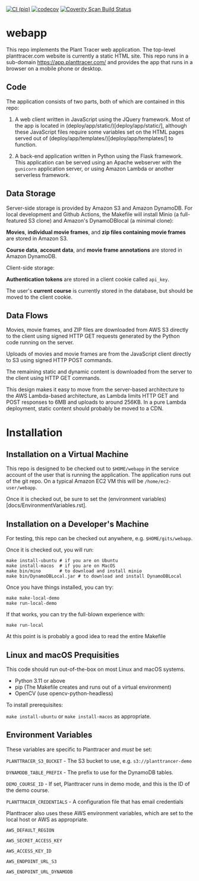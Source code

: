 [![CI (pip)](https://github.com/Plant-Tracer/webapp/actions/workflows/continuous-integration-pip.yml/badge.svg)](https://github.com/Plant-Tracer/webapp/actions/workflows/continuous-integration-pip.yml)
[![codecov](https://codecov.io/gh/Plant-Tracer/webapp/graph/badge.svg?token=YRMITDBBJ1)](https://codecov.io/gh/Plant-Tracer/webapp)
<a href="https://scan.coverity.com/projects/plant-tracer-webapp">
  <img alt="Coverity Scan Build Status"
       src="https://scan.coverity.com/projects/29728/badge.svg"/>
</a>
# webapp
This repo implements the Plant Tracer web application.  The top-level planttracer.com website is currently a static HTML site. This repo runs in a sub-domain https://app.planttracer.com/ and provides the app that runs in a browser on a mobile phone or desktop.

Code
----

The application consists of two parts, both of which are contained in this repo:

1. A web client written in JavaScript using the JQuery framework. Most of the app is located in (deploy/app/static/)[deploy/app/static/], although these JavaScript files require some variables set on the HTML pages served out of (deploy/app/templates/)[deploy/app/templates/] to function.

2. A back-end application written in Python using the Flask framework. This application can be served using an Apache webserver with the `gunicorn` application server, or using Amazon Lambda or another serverless framework.

Data Storage
------------
Server-side storage is provided by Amazon S3 and Amazon DynamoDB. For local development and Github Actions, the Makefile will install Minio (a full-featured S3 clone) and Amazon's DynamoDBlocal (a minimal clone):

**Movies**, **individual movie frames**, and **zip files containing movie frames** are stored in Amazon S3.

**Course data**, **account data**, and **movie frame annotations** are stored in Amazon DynamoDB.

Client-side storage:

**Authentication tokens** are stored in a client cookie called `api_key`.

The user's **current course** is currently stored in the database, but should be moved to the client cookie.

Data Flows
----------

Movies, movie frames, and ZIP files are downloaded from AWS S3 directly to the client using signed HTTP GET requests generated by the Python code running on the server.

Uploads of movies and movie frames are from the JavaScript client directly to S3 using signed HTTP POST commands.

The remaining static and dynamic content is downloaded from the server to the client using HTTP GET commands.

This design makes it easy to move from the server-based architecture to the AWS Lambda-based architecture, as Lambda limits HTTP GET and POST responses to 6MB and uploads to around 256KB. In a pure Lambda deployment, static content should probably be moved to a CDN.

Installation
============

Installation on a Virtual Machine
---------------------------------
This repo is designed to be checked out to `$HOME/webapp` in the service account of the user that is running the application. The application runs out of the git repo. On a typical Amazon EC2 VM this will be `/home/ec2-user/webapp`.

Once it is checked out, be sure to set the (environment variables)[docs/EnvironmentVariables.rst].

Installation on a Developer's Machine
-------------------------------------
For testing, this repo can be checked out anywhere, e.g. `$HOME/gits/webapp`.

Once it is checked out, you will run:

```
make install-ubuntu # if you are on Ubuntu
make install-macos  # if you are on MacOS
make bin/mino       # to download and install minio
make bin/DynamoDBLocal.jar # to download and install DynamoDBLocal
```

Once you have things installed, you can try:

```
make make-local-demo
make run-local-demo
```

If that works, you can try the full-blown experience with:
```
make run-local
```

At this point is is probably a good idea to read the entire Makefile

Linux and macOS Prequisities
----------------------------
This code should run out-of-the-box on most Linux and macOS systems.

- Python 3.11 or above
- pip (The Makefile creates and runs out of a virtual environment)
- OpenCV (use opencv-python-headless)

To install prerequisites:

`make install-ubuntu` or `make install-macos` as appropriate.


Environment Variables
---------------------
These variables are specific to Planttracer and _must_ be set:

`PLANTTRACER_S3_BUCKET` - The S3 bucket to use, e.g. `s3://planttrancer-demo`

`DYNAMODB_TABLE_PREFIX` - The prefix to use for the DynamoDB tables.

`DEMO_COURSE_ID` - If set, Planttracer runs in demo mode, and this is the ID of the demo course.

`PLANTTRACER_CREDENTIALS` - A configuration file that has email credentials

Planttracer also uses these AWS environment variables, which are set to the local host or AWS as appropriate.

`AWS_DEFAULT_REGION`

`AWS_SECRET_ACCESS_KEY`

`AWS_ACCESS_KEY_ID`

`AWS_ENDPOINT_URL_S3`

`AWS_ENDPOINT_URL_DYNAMODB`
